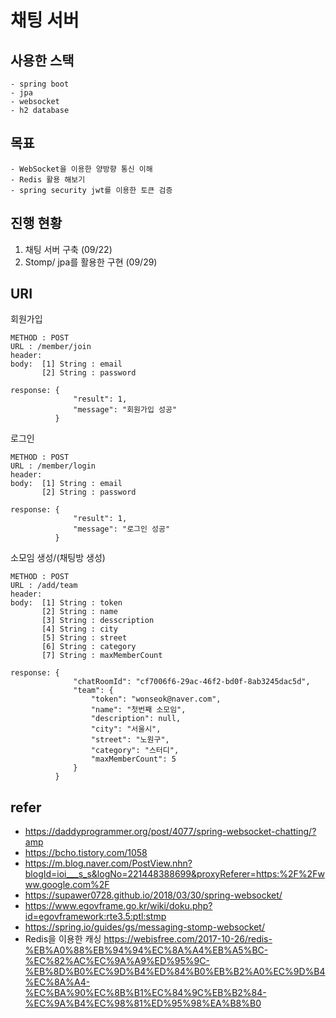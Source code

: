 # 채팅 서버 

## 사용한 스택
    - spring boot
    - jpa
    - websocket
    - h2 database
   
## 목표 
    - WebSocket을 이용한 양방향 통신 이해
    - Redis 활용 해보기
    - spring security jwt를 이용한 토큰 검증
   
## 진행 현황
1. 채팅 서버 구축  (09/22) 
2. Stomp/ jpa를 활용한 구현 (09/29)

## URI
회원가입
    
    METHOD : POST
    URL : /member/join
    header: 
    body:  [1] String : email
           [2] String : password
           
    response: {
                  "result": 1,
                  "message": "회원가입 성공"
              }
로그인
    
    METHOD : POST
    URL : /member/login
    header: 
    body:  [1] String : email
           [2] String : password
           
    response: {
                  "result": 1,
                  "message": "로그인 성공"
              }
              
소모임 생성/(채팅방 생성)

    METHOD : POST
    URL : /add/team
    header: 
    body:  [1] String : token
           [2] String : name
           [3] String : desscription
           [4] String : city
           [5] String : street
           [6] String : category
           [7] String : maxMemberCount 
           
    response: {
                  "chatRoomId": "cf7006f6-29ac-46f2-bd0f-8ab3245dac5d",
                  "team": {
                      "token": "wonseok@naver.com",
                      "name": "첫번째 소모임",
                      "description": null,
                      "city": "서울시",
                      "street": "노원구",
                      "category": "스터디",
                      "maxMemberCount": 5
                  }
              }

## refer
- https://daddyprogrammer.org/post/4077/spring-websocket-chatting/?amp
- https://bcho.tistory.com/1058
- https://m.blog.naver.com/PostView.nhn?blogId=ioi___s_s&logNo=221448388699&proxyReferer=https:%2F%2Fwww.google.com%2F
- https://supawer0728.github.io/2018/03/30/spring-websocket/
- https://www.egovframe.go.kr/wiki/doku.php?id=egovframework:rte3.5:ptl:stmp
- https://spring.io/guides/gs/messaging-stomp-websocket/
- Redis을 이용한 캐싱
https://webisfree.com/2017-10-26/redis-%EB%A0%88%EB%94%94%EC%8A%A4%EB%A5%BC-%EC%82%AC%EC%9A%A9%ED%95%9C-%EB%8D%B0%EC%9D%B4%ED%84%B0%EB%B2%A0%EC%9D%B4%EC%8A%A4-%EC%BA%90%EC%8B%B1%EC%84%9C%EB%B2%84-%EC%9A%B4%EC%98%81%ED%95%98%EA%B8%B0